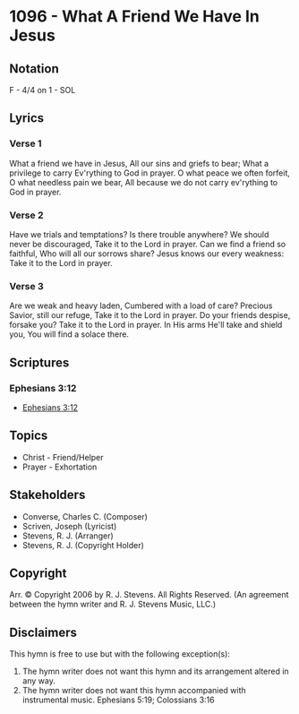 # 1096 - What A Friend We Have In Jesus

## Notation

F - 4/4 on 1 - SOL

## Lyrics

### Verse 1

What a friend we have in Jesus, All our sins and griefs to bear; What a privilege to carry Ev'rything to God in prayer. O what peace we often forfeit, O what needless pain we bear, All because we do not carry ev'rything to God in prayer.

### Verse 2

Have we trials and temptations? Is there trouble anywhere? We should never be discouraged, Take it to the Lord in prayer. Can we find a friend so faithful, Who will all our sorrows share? Jesus knows our every weakness: Take it to the Lord in prayer.

### Verse 3

Are we weak and heavy laden, Cumbered with a load of care? Precious Savior, still our refuge, Take it to the Lord in prayer. Do your friends despise, forsake you? Take it to the Lord in prayer. In His arms He'll take and shield you, You will find a solace there.


## Scriptures

### Ephesians 3:12

- [Ephesians 3:12](https://www.biblegateway.com/passage/?search=Ephesians%203%3A12)


## Topics

- Christ - Friend/Helper
- Prayer - Exhortation

## Stakeholders

- Converse, Charles C. (Composer)
- Scriven, Joseph (Lyricist)
- Stevens, R. J. (Arranger)
- Stevens, R. J. (Copyright Holder)

## Copyright

Arr. © Copyright 2006 by R. J. Stevens. All Rights Reserved.
(An agreement between the hymn writer and R. J. Stevens Music, LLC.)

## Disclaimers

This hymn is free to use but with the following exception(s):
1. The hymn writer does not want this hymn and its arrangement altered in any way.
2. The hymn writer does not want this hymn accompanied with instrumental music.
Ephesians 5:19; Colossians 3:16

